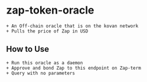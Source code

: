# zap-token-oracle

    + An Off-chain oracle that is on the kovan network
    + Pulls the price of Zap in USD

## How to Use

    + Run this oracle as a daemon
    + Approve and bond Zap to this endpoint on Zap-term
    + Query with no parameters